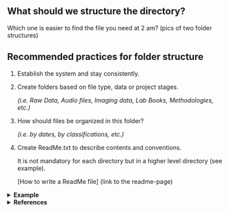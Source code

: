 ## What should we structure the directory?

Which one is easier to find the file you need at 2 am?
(pics of two folder structures)



## Recommended practices for folder structure

1. Establish the system and stay consistently.

2. Create folders based on file type, data or project stages.
   
   _(i.e. Raw Data, Audio files, Imaging data, Lab Books, Methodologies, etc.)_

3. How should files be organized in this folder?
   
   _(i.e. by dates, by classifications, etc.)_

4. Create ReadMe.txt to describe contents and conventions.
   
   It is not mandatory for each directory but in a higher level directory (see example).

   [How to write a ReadMe file] (link to the readme-page)

<details>
  <summary> <b>Example</b> </summary>
<pre>
Project_A
 |
 |- 0 Basic Information 
 |   |- Role & Responsibilites
 |   |- Project Introduction
 |
 |- 1 Data (This is a higher level directory)
 |   |
 |   |- ReadMe.txt (What is in this folder? How to find a specific file/data?)
 |   | 
 |   |- 1 Raw Data 
 |   |   |- 1 Local Laboratory 
 |   |   |   |- Data specification
 |   |   |   |- Codebook/CodeDictionary
 |   |   |   |- Raw dataset 1
 |   |   |   |- Raw dataset 2
 |   |   |
 |   |   |- 2 External Data Source
 |   |   |   |- Data specification
 |   |   |   |- Codebook/CodeDictionary
 |   |   |   |- Raw dataset 1
 |   |   |   |- Raw dataset 2
 |   |   |   |- Script 1
 |   |   |   |- Script 2
 |   |   |   |- DataLicensing/Authorization 
 |   |   
 |   |- 2 Processed Data
 |   |   |- Processed Dataset
 |   |   |- Codebook/CodeDictionary
 |   |   |- Script
 | 
 |- 2 Result/Analysis
 |   |- Script
 |   |- Statistical Model
 |   |- Figure
 |   |- Plot
 |   |- Results/Report
   
</pre>
</details>

<details>
  <summary> <b>References</b> </summary>
<br>
  This page organized knowledge and experiences from following resources:

  1. [HMS RDM 2024 Webinar - I've generated Data, Now What? The When, Where, and How of Data Storage](https://www.youtube.com/watch?v=prtBCHQ2c50&list=PLWIsV2soJK-VaW7IhxYyyOwiamjVV_FuB&index=4)
  
  2. [HMS RDM - File Organization](https://datamanagement.hms.harvard.edu/plan-design/directory-structure)

</details>

